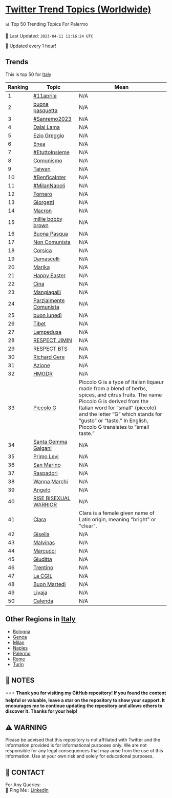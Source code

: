[Twitter Trend Topics (Worldwide)](https://github.com/ErcinDedeoglu/Twitter-Trend-Topics)
==========


📊 Top 50 Trending Topics For Palermo

📆 Last Updated: `2023-04-11 11:16:24 UTC`

🔧 Updated every 1 hour!


## Trends

This is top 50 for [Italy](</Italy>)

| Ranking | Topic | Mean |
| ------- | ------------ | ------------ |
| 1 | [#11aprile](http://twitter.com/search?q=%2311aprile) | N/A |
| 2 | [buona pasquetta](http://twitter.com/search?q=buona+pasquetta) | N/A |
| 3 | [#Sanremo2023](http://twitter.com/search?q=%23Sanremo2023) | N/A |
| 4 | [Dalai Lama](http://twitter.com/search?q=Dalai+Lama) | N/A |
| 5 | [Ezio Greggio](http://twitter.com/search?q=Ezio+Greggio) | N/A |
| 6 | [Enea](http://twitter.com/search?q=Enea) | N/A |
| 7 | [#EtuttoInsieme](http://twitter.com/search?q=%23EtuttoInsieme) | N/A |
| 8 | [Comunismo](http://twitter.com/search?q=Comunismo) | N/A |
| 9 | [Taiwan](http://twitter.com/search?q=Taiwan) | N/A |
| 10 | [#BenficaInter](http://twitter.com/search?q=%23BenficaInter) | N/A |
| 11 | [#MilanNapoli](http://twitter.com/search?q=%23MilanNapoli) | N/A |
| 12 | [Fornero](http://twitter.com/search?q=Fornero) | N/A |
| 13 | [Giorgetti](http://twitter.com/search?q=Giorgetti) | N/A |
| 14 | [Macron](http://twitter.com/search?q=Macron) | N/A |
| 15 | [millie bobby brown](http://twitter.com/search?q=millie+bobby+brown) | N/A |
| 16 | [Buona Pasqua](http://twitter.com/search?q=Buona+Pasqua) | N/A |
| 17 | [Non Comunista](http://twitter.com/search?q=Non+Comunista) | N/A |
| 18 | [Corsica](http://twitter.com/search?q=Corsica) | N/A |
| 19 | [Damascelli](http://twitter.com/search?q=Damascelli) | N/A |
| 20 | [Marika](http://twitter.com/search?q=Marika) | N/A |
| 21 | [Happy Easter](http://twitter.com/search?q=Happy+Easter) | N/A |
| 22 | [Cina](http://twitter.com/search?q=Cina) | N/A |
| 23 | [Mangiagalli](http://twitter.com/search?q=Mangiagalli) | N/A |
| 24 | [Parzialmente Comunista](http://twitter.com/search?q=Parzialmente+Comunista) | N/A |
| 25 | [buon lunedì](http://twitter.com/search?q=buon+luned%c3%ac) | N/A |
| 26 | [Tibet](http://twitter.com/search?q=Tibet) | N/A |
| 27 | [Lampedusa](http://twitter.com/search?q=Lampedusa) | N/A |
| 28 | [RESPECT JIMIN](http://twitter.com/search?q=RESPECT+JIMIN) | N/A |
| 29 | [RESPECT BTS](http://twitter.com/search?q=RESPECT+BTS) | N/A |
| 30 | [Richard Gere](http://twitter.com/search?q=Richard+Gere) | N/A |
| 31 | [Azione](http://twitter.com/search?q=Azione) | N/A |
| 32 | [HMGDR](http://twitter.com/search?q=HMGDR) | N/A |
| 33 | [Piccolo G](http://twitter.com/search?q=Piccolo+G) | Piccolo G is a type of Italian liqueur made from a blend of herbs, spices, and citrus fruits. The name Piccolo G is derived from the Italian word for “small” (piccolo) and the letter “G” which stands for “gusto” or “taste.” In English, Piccolo G translates to “small taste.” |
| 34 | [Santa Gemma Galgani](http://twitter.com/search?q=Santa+Gemma+Galgani) | N/A |
| 35 | [Primo Levi](http://twitter.com/search?q=Primo+Levi) | N/A |
| 36 | [San Marino](http://twitter.com/search?q=San+Marino) | N/A |
| 37 | [Raspadori](http://twitter.com/search?q=Raspadori) | N/A |
| 38 | [Wanna Marchi](http://twitter.com/search?q=Wanna+Marchi) | N/A |
| 39 | [Angelo](http://twitter.com/search?q=Angelo) | N/A |
| 40 | [RISE BISEXUAL WARRIOR](http://twitter.com/search?q=RISE+BISEXUAL+WARRIOR) | N/A |
| 41 | [Clara](http://twitter.com/search?q=Clara) | Clara is a female given name of Latin origin, meaning "bright" or "clear". |
| 42 | [Gisella](http://twitter.com/search?q=Gisella) | N/A |
| 43 | [Malvinas](http://twitter.com/search?q=Malvinas) | N/A |
| 44 | [Marcucci](http://twitter.com/search?q=Marcucci) | N/A |
| 45 | [Giuditta](http://twitter.com/search?q=Giuditta) | N/A |
| 46 | [Trentino](http://twitter.com/search?q=Trentino) | N/A |
| 47 | [La CGIL](http://twitter.com/search?q=La+CGIL) | N/A |
| 48 | [Buon Martedì](http://twitter.com/search?q=Buon+Marted%c3%ac) | N/A |
| 49 | [Livaja](http://twitter.com/search?q=Livaja) | N/A |
| 50 | [Calenda](http://twitter.com/search?q=Calenda) | N/A |



## Other Regions in [Italy](</Italy>)

* [Bologna](</Italy/Bologna.md>)
* [Genoa](</Italy/Genoa.md>)
* [Milan](</Italy/Milan.md>)
* [Naples](</Italy/Naples.md>)
* [Palermo](</Italy/Palermo.md>)
* [Rome](</Italy/Rome.md>)
* [Turin](</Italy/Turin.md>)



## 📝 NOTES

⭐⭐⭐ **Thank you for visiting my GitHub repository! If you found the content helpful or valuable, leave a star on the repository to show your support. It encourages me to continue updating the repository and allows others to discover it. Thanks for your help!**


## ⚠️ WARNING

Please be advised that this repository is not affiliated with Twitter and the information provided is for informational purposes only. We are not responsible for any legal consequences that may arise from the use of this information. Use at your own risk and solely for educational purposes.


## 📨 CONTACT

 For Any Queries:  
            🏓 Ping Me : [LinkedIn](https://www.linkedin.com/in/ercindedeoglu/)
